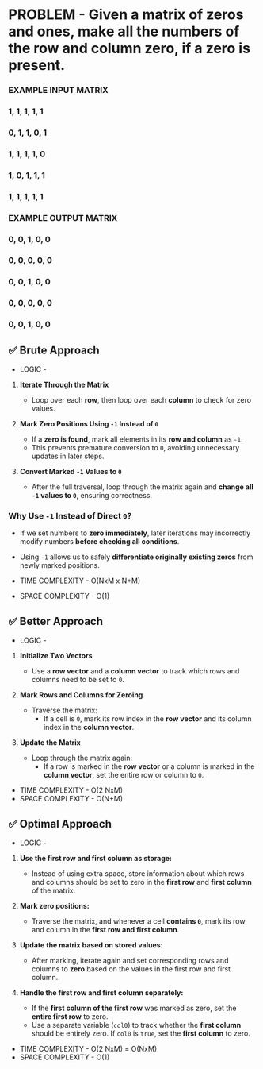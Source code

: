 # PROBLEM - Given a matrix of zeros and ones, make all the numbers of the row and column zero, if a zero is present.

###     EXAMPLE INPUT MATRIX  
###        1, 1, 1, 1, 1         
###        0, 1, 1, 0, 1         
###        1, 1, 1, 1, 0         
###        1, 0, 1, 1, 1         
###        1, 1, 1, 1, 1  

###    EXAMPLE OUTPUT MATRIX
###        0, 0, 1, 0, 0
###        0, 0, 0, 0, 0
###        0, 0, 1, 0, 0
###        0, 0, 0, 0, 0
###        0, 0, 1, 0, 0


## ✅ Brute Approach

- LOGIC - 

1. **Iterate Through the Matrix**  
   - Loop over each **row**, then loop over each **column** to check for zero values.

2. **Mark Zero Positions Using `-1` Instead of `0`**  
   - If a **zero is found**, mark all elements in its **row and column** as `-1`.  
   - This prevents premature conversion to `0`, avoiding unnecessary updates in later steps.

3. **Convert Marked `-1` Values to `0`**  
   - After the full traversal, loop through the matrix again and **change all `-1` values to `0`**, ensuring correctness.

### **Why Use `-1` Instead of Direct `0`?**  
- If we set numbers to **zero immediately**, later iterations may incorrectly modify numbers **before checking all conditions**.  
- Using `-1` allows us to safely **differentiate originally existing zeros** from newly marked positions.

- TIME COMPLEXITY - O(NxM x N+M)
- SPACE COMPLEXITY - O(1)

## ✅ Better Approach

- LOGIC - 

1. **Initialize Two Vectors**  
   - Use a **row vector** and a **column vector** to track which rows and columns need to be set to `0`.

2. **Mark Rows and Columns for Zeroing**  
   - Traverse the matrix:  
     - If a cell is `0`, mark its row index in the **row vector** and its column index in the **column vector**.

3. **Update the Matrix**  
   - Loop through the matrix again:  
     - If a row is marked in the **row vector** or a column is marked in the **column vector**, set the entire row or column to `0`.

- TIME COMPLEXITY - O(2 NxM)
- SPACE COMPLEXITY - O(N+M)

## ✅ Optimal Approach

- LOGIC -

1. **Use the first row and first column as storage:**  
   - Instead of using extra space, store information about which rows and columns should be set to zero in the **first row** and **first column** of the matrix.

2. **Mark zero positions:**  
   - Traverse the matrix, and whenever a cell **contains `0`**, mark its row and column in the **first row and first column**.

3. **Update the matrix based on stored values:**  
   - After marking, iterate again and set corresponding rows and columns to **zero** based on the values in the first row and first column.

4. **Handle the first row and first column separately:**  
   - If the **first column of the first row** was marked as zero, set the **entire first row** to zero.  
   - Use a separate variable (`col0`) to track whether the **first column** should be entirely zero. If `col0` is `true`, set the **first column** to zero.

- TIME COMPLEXITY - O(2 NxM) = O(NxM)
- SPACE COMPLEXITY - O(1)